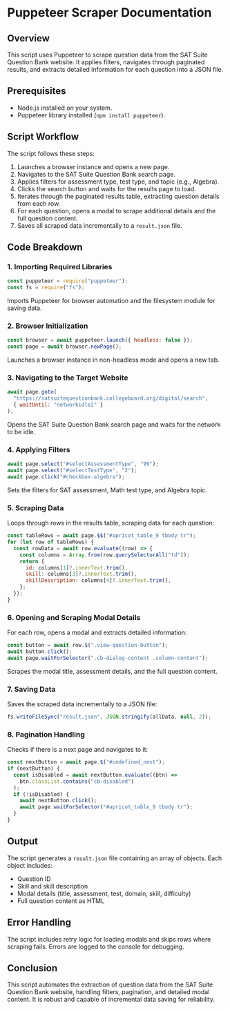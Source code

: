 # Puppeteer Scraper Documentation

## Overview
This script uses Puppeteer to scrape question data from the SAT Suite Question Bank website. It applies filters, navigates through paginated results, and extracts detailed information for each question into a JSON file.

## Prerequisites
- Node.js installed on your system.
- Puppeteer library installed (`npm install puppeteer`).

## Script Workflow
The script follows these steps:
1. Launches a browser instance and opens a new page.
2. Navigates to the SAT Suite Question Bank search page.
3. Applies filters for assessment type, test type, and topic (e.g., Algebra).
4. Clicks the search button and waits for the results page to load.
5. Iterates through the paginated results table, extracting question details from each row.
6. For each question, opens a modal to scrape additional details and the full question content.
7. Saves all scraped data incrementally to a `result.json` file.

## Code Breakdown

### 1. Importing Required Libraries
```javascript
const puppeteer = require("puppeteer");
const fs = require("fs");
```
Imports Puppeteer for browser automation and the filesystem module for saving data.

### 2. Browser Initialization
```javascript
const browser = await puppeteer.launch({ headless: false });
const page = await browser.newPage();
```
Launches a browser instance in non-headless mode and opens a new tab.

### 3. Navigating to the Target Website
```javascript
await page.goto(
  "https://satsuitequestionbank.collegeboard.org/digital/search",
  { waitUntil: "networkidle2" }
);
```
Opens the SAT Suite Question Bank search page and waits for the network to be idle.

### 4. Applying Filters
```javascript
await page.select("#selectAssessmentType", "99");
await page.select("#selectTestType", "2");
await page.click("#checkbox-algebra");
```
Sets the filters for SAT assessment, Math test type, and Algebra topic.

### 5. Scraping Data
Loops through rows in the results table, scraping data for each question:
```javascript
const tableRows = await page.$$("#apricot_table_9 tbody tr");
for (let row of tableRows) {
  const rowData = await row.evaluate((row) => {
    const columns = Array.from(row.querySelectorAll("td"));
    return {
      id: columns[1]?.innerText.trim(),
      skill: columns[3]?.innerText.trim(),
      skillDescription: columns[4]?.innerText.trim(),
    };
  });
}
```

### 6. Opening and Scraping Modal Details
For each row, opens a modal and extracts detailed information:
```javascript
const button = await row.$(".view-question-button");
await button.click();
await page.waitForSelector(".cb-dialog-content .column-content");
```
Scrapes the modal title, assessment details, and the full question content.

### 7. Saving Data
Saves the scraped data incrementally to a JSON file:
```javascript
fs.writeFileSync("result.json", JSON.stringify(allData, null, 2));
```

### 8. Pagination Handling
Checks if there is a next page and navigates to it:
```javascript
const nextButton = await page.$("#undefined_next");
if (nextButton) {
  const isDisabled = await nextButton.evaluate((btn) =>
    btn.classList.contains("cb-disabled")
  );
  if (!isDisabled) {
    await nextButton.click();
    await page.waitForSelector("#apricot_table_9 tbody tr");
  }
}
```

## Output
The script generates a `result.json` file containing an array of objects. Each object includes:
- Question ID
- Skill and skill description
- Modal details (title, assessment, test, domain, skill, difficulty)
- Full question content as HTML

## Error Handling
The script includes retry logic for loading modals and skips rows where scraping fails. Errors are logged to the console for debugging.

## Conclusion
This script automates the extraction of question data from the SAT Suite Question Bank website, handling filters, pagination, and detailed modal content. It is robust and capable of incremental data saving for reliability.
